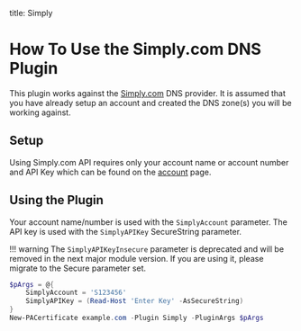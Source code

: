 title: Simply

# How To Use the Simply.com DNS Plugin

This plugin works against the [Simply.com](https://www.simply.com/) DNS provider. It is assumed that you have already setup an account and created the DNS zone(s) you will be working against.

## Setup

Using Simply.com API requires only your account name or account number and API Key which can be found on the [account](https://www.simply.com/en/controlpanel/account/) page.

## Using the Plugin

Your account name/number is used with the `SimplyAccount` parameter. The API key is used with the `SimplyAPIKey` SecureString parameter.

!!! warning
    The `SimplyAPIKeyInsecure` parameter is deprecated and will be removed in the next major module version. If you are using it, please migrate to the Secure parameter set.

```powershell
$pArgs = @{
    SimplyAccount = 'S123456'
    SimplyAPIKey = (Read-Host 'Enter Key' -AsSecureString)
}
New-PACertificate example.com -Plugin Simply -PluginArgs $pArgs
```
